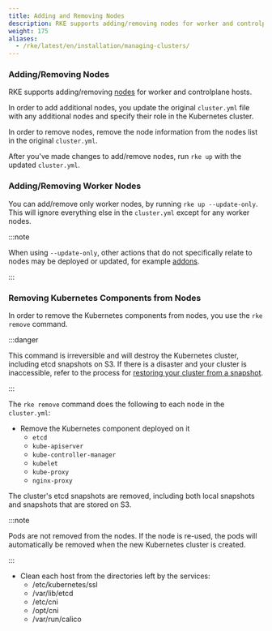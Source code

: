 ```yaml
---
title: Adding and Removing Nodes
description: RKE supports adding/removing nodes for worker and controlplane hosts. Learn about the changes you need to make to the cluster.yml in order to add/remove nodes
weight: 175
aliases:
  - /rke/latest/en/installation/managing-clusters/
---
```


### Adding/Removing Nodes

RKE supports adding/removing [nodes](config-options/nodes/) for worker and controlplane hosts.

In order to add additional nodes, you update the original `cluster.yml` file with any additional nodes and specify their role in the Kubernetes cluster.

In order to remove nodes, remove the node information from the nodes list in the original `cluster.yml`.

After you've made changes to add/remove nodes, run `rke up` with the updated `cluster.yml`.

### Adding/Removing Worker Nodes

You can add/remove only worker nodes, by running `rke up --update-only`. This will ignore everything else in the `cluster.yml` except for any worker nodes.

:::note

When using `--update-only`, other actions that do not specifically relate to nodes may be deployed or updated, for example [addons](../config-options/add-ons/add-ons.md).

:::

### Removing Kubernetes Components from Nodes

In order to remove the Kubernetes components from nodes, you use the `rke remove` command.

:::danger

This command is irreversible and will destroy the Kubernetes cluster, including etcd snapshots on S3. If there is a disaster and your cluster is inaccessible, refer to the process for [restoring your cluster from a snapshot](etcd-snapshots/#etcd-disaster-recovery).

:::

The `rke remove` command does the following to each node in the `cluster.yml`:

- Remove the Kubernetes component deployed on it
  - `etcd`
  - `kube-apiserver`
  - `kube-controller-manager`
  - `kubelet`
  - `kube-proxy`
  - `nginx-proxy`

The cluster's etcd snapshots are removed, including both local snapshots and snapshots that are stored on S3.

:::note

Pods are not removed from the nodes. If the node is re-used, the pods will automatically be removed when the new Kubernetes cluster is created.

:::

- Clean each host from the directories left by the services:
  - /etc/kubernetes/ssl
  - /var/lib/etcd
  - /etc/cni
  - /opt/cni
  - /var/run/calico
